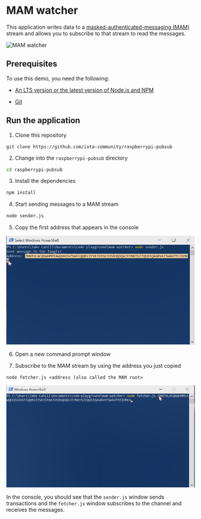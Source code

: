 # MAM watcher

This application writes data to a [masked-authenticated-messaging (MAM)](https://blog.iota.org/introducing-masked-authenticated-messaging-e55c1822d50e) stream and allows you to subscribe to that stream to read the messages.

![MAM watcher](mam-watcher.gif)

## Prerequisites

To use this demo, you need the following:

* [An LTS version or the latest version of Node.js and NPM](https://nodejs.org/en/download/)

* [Git](https://git-scm.com/download/linux)

## Run the application

1. Clone this repository

  ```
  git clone https://github.com/iota-community/raspberrypi-pubsub
  ```
2. Change into the `raspberrypi-pubsub` directory

  ```bash
  cd raspberrypi-pubsub
  ```
3. Install the dependencies

  ```bash
  npm install
  ```
4. Start sending messages to a MAM stream

  ```bash
  node sender.js
  ```
  
5. Copy the first address that appears in the console

  ![Copy the address](copy-mam-root.png)

6. Open a new command prompt window

7. Subscribe to the MAM stream by using the address you just copied

  ```
  node fetcher.js <address (also called the MAM root>
  ```
  
  ![Paste the address as an argument](paste-mam-root.png)

In the console, you should see that the `sender.js` window sends transactions and the `fetcher.js` window subscribes to the channel and receives the messages.
